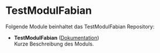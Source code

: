 # TestModulFabian

Folgende Module beinhaltet das TestModulFabian Repository:

- __TestModulFabian__ ([Dokumentation](TestModulFabian))  
	Kurze Beschreibung des Moduls.